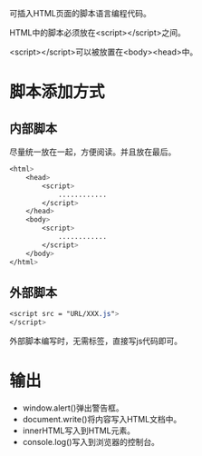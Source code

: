 可插入HTML页面的脚本语言编程代码。



HTML中的脚本必须放在\<script>\</script>之间。

\<script>\</script>可以被放置在\<body>\<head>中。

# 脚本添加方式

## 内部脚本

尽量统一放在一起，方便阅读。并且放在最后。

```css
<html>
	<head>
		<script>
			............
		</script>
	</head>
	<body>
		<script>
			............
		</script>
	</body>
</html>
```



## 外部脚本

```css
<script src = "URL/XXX.js">
</script>
```

外部脚本编写时，无需标签，直接写js代码即可。



# 输出

+   window.alert()弹出警告框。
+   document.write()将内容写入HTML文档中。
+   innerHTML写入到HTML元素。
+   console.log()写入到浏览器的控制台。